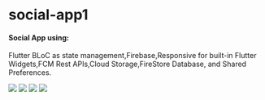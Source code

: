 # social-app1

#### Social App using: 
Flutter BLoC as state management,Firebase,Responsive for built-in Flutter Widgets,FCM Rest APIs,Cloud Storage,FireStore Database,
and Shared Preferences.

<img src="https://user-images.githubusercontent.com/64544563/206894332-3ea6fcb6-17ef-491b-adc6-7830b9b93bb3.png">
<img src="https://user-images.githubusercontent.com/64544563/206894403-3e52dbb1-bcc7-47a9-8d29-36ae112b56b0.png">
<img src="https://user-images.githubusercontent.com/64544563/206894435-e642893b-0827-4fb2-8d37-354f2110a7a0.png">
<img src="https://user-images.githubusercontent.com/64544563/206894452-c24fcfcd-ac18-48bb-8ad8-4835a0d1f24c.png">
